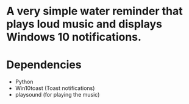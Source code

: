# A very simple water reminder that plays loud music and displays Windows 10 notifications.

# Dependencies
- Python
- Win10toast (Toast notifications)
- playsound (for playing the music)

